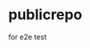 # publicrepo
for e2e test










































































































































































































































































































































































































































































































































































































































































































































































































































































































































































































































































































































































































































































































































































































































































































































































































































































































































































































































































































































































































































































































































































































































































































































































































































































































































































































































































































































































































































































































